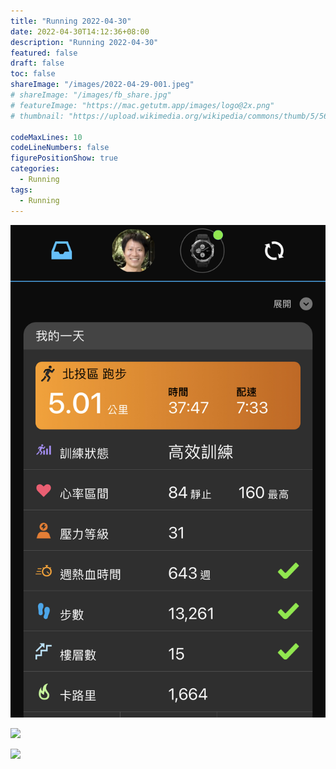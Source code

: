 ```yaml
---
title: "Running 2022-04-30"
date: 2022-04-30T14:12:36+08:00
description: "Running 2022-04-30"
featured: false
draft: false
toc: false
shareImage: "/images/2022-04-29-001.jpeg"
# shareImage: "/images/fb_share.jpg"
# featureImage: "https://mac.getutm.app/images/logo@2x.png"
# thumbnail: "https://upload.wikimedia.org/wikipedia/commons/thumb/5/56/UTM_Logo.png/440px-UTM_Logo.png"

codeMaxLines: 10
codeLineNumbers: false
figurePositionShow: true
categories:
  - Running
tags:
  - Running
---
```



![](/images/2022-04-30-001.jpeg)

![](/images/2022-04-30-002.png)

![](/images/2022-04-30-003.png)



